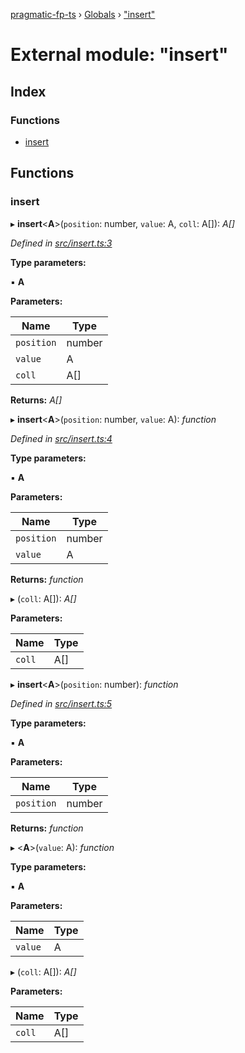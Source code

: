 [pragmatic-fp-ts](../README.md) › [Globals](../globals.md) › ["insert"](_insert_.md)

# External module: "insert"

## Index

### Functions

* [insert](_insert_.md#insert)

## Functions

###  insert

▸ **insert**<**A**>(`position`: number, `value`: A, `coll`: A[]): *A[]*

*Defined in [src/insert.ts:3](https://github.com/hermann-p/pragmatic-fp-ts/blob/893c172/src/insert.ts#L3)*

**Type parameters:**

▪ **A**

**Parameters:**

Name | Type |
------ | ------ |
`position` | number |
`value` | A |
`coll` | A[] |

**Returns:** *A[]*

▸ **insert**<**A**>(`position`: number, `value`: A): *function*

*Defined in [src/insert.ts:4](https://github.com/hermann-p/pragmatic-fp-ts/blob/893c172/src/insert.ts#L4)*

**Type parameters:**

▪ **A**

**Parameters:**

Name | Type |
------ | ------ |
`position` | number |
`value` | A |

**Returns:** *function*

▸ (`coll`: A[]): *A[]*

**Parameters:**

Name | Type |
------ | ------ |
`coll` | A[] |

▸ **insert**<**A**>(`position`: number): *function*

*Defined in [src/insert.ts:5](https://github.com/hermann-p/pragmatic-fp-ts/blob/893c172/src/insert.ts#L5)*

**Type parameters:**

▪ **A**

**Parameters:**

Name | Type |
------ | ------ |
`position` | number |

**Returns:** *function*

▸ <**A**>(`value`: A): *function*

**Type parameters:**

▪ **A**

**Parameters:**

Name | Type |
------ | ------ |
`value` | A |

▸ (`coll`: A[]): *A[]*

**Parameters:**

Name | Type |
------ | ------ |
`coll` | A[] |
